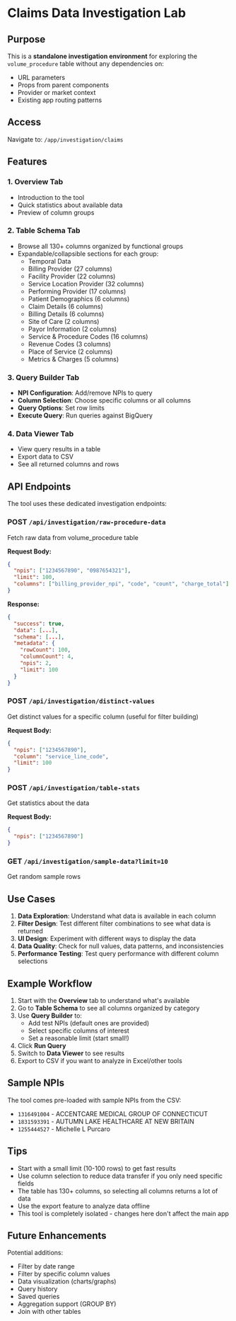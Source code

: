 # Claims Data Investigation Lab

## Purpose

This is a **standalone investigation environment** for exploring the `volume_procedure` table without any dependencies on:
- URL parameters
- Props from parent components
- Provider or market context
- Existing app routing patterns

## Access

Navigate to: `/app/investigation/claims`

## Features

### 1. Overview Tab
- Introduction to the tool
- Quick statistics about available data
- Preview of column groups

### 2. Table Schema Tab
- Browse all 130+ columns organized by functional groups
- Expandable/collapsible sections for each group:
  - Temporal Data
  - Billing Provider (27 columns)
  - Facility Provider (22 columns)
  - Service Location Provider (32 columns)
  - Performing Provider (17 columns)
  - Patient Demographics (6 columns)
  - Claim Details (6 columns)
  - Billing Details (6 columns)
  - Site of Care (2 columns)
  - Payor Information (2 columns)
  - Service & Procedure Codes (16 columns)
  - Revenue Codes (3 columns)
  - Place of Service (2 columns)
  - Metrics & Charges (5 columns)

### 3. Query Builder Tab
- **NPI Configuration**: Add/remove NPIs to query
- **Column Selection**: Choose specific columns or all columns
- **Query Options**: Set row limits
- **Execute Query**: Run queries against BigQuery

### 4. Data Viewer Tab
- View query results in a table
- Export data to CSV
- See all returned columns and rows

## API Endpoints

The tool uses these dedicated investigation endpoints:

### POST `/api/investigation/raw-procedure-data`
Fetch raw data from volume_procedure table

**Request Body:**
```json
{
  "npis": ["1234567890", "0987654321"],
  "limit": 100,
  "columns": ["billing_provider_npi", "code", "count", "charge_total"]
}
```

**Response:**
```json
{
  "success": true,
  "data": [...],
  "schema": [...],
  "metadata": {
    "rowCount": 100,
    "columnCount": 4,
    "npis": 2,
    "limit": 100
  }
}
```

### POST `/api/investigation/distinct-values`
Get distinct values for a specific column (useful for filter building)

**Request Body:**
```json
{
  "npis": ["1234567890"],
  "column": "service_line_code",
  "limit": 100
}
```

### POST `/api/investigation/table-stats`
Get statistics about the data

**Request Body:**
```json
{
  "npis": ["1234567890"]
}
```

### GET `/api/investigation/sample-data?limit=10`
Get random sample rows

## Use Cases

1. **Data Exploration**: Understand what data is available in each column
2. **Filter Design**: Test different filter combinations to see what data is returned
3. **UI Design**: Experiment with different ways to display the data
4. **Data Quality**: Check for null values, data patterns, and inconsistencies
5. **Performance Testing**: Test query performance with different column selections

## Example Workflow

1. Start with the **Overview** tab to understand what's available
2. Go to **Table Schema** to see all columns organized by category
3. Use **Query Builder** to:
   - Add test NPIs (default ones are provided)
   - Select specific columns of interest
   - Set a reasonable limit (start small!)
4. Click **Run Query**
5. Switch to **Data Viewer** to see results
6. Export to CSV if you want to analyze in Excel/other tools

## Sample NPIs

The tool comes pre-loaded with sample NPIs from the CSV:
- `1316491004` - ACCENTCARE MEDICAL GROUP OF CONNECTICUT
- `1831593391` - AUTUMN LAKE HEALTHCARE AT NEW BRITAIN
- `1255444527` - Michelle L Purcaro

## Tips

- Start with a small limit (10-100 rows) to get fast results
- Use column selection to reduce data transfer if you only need specific fields
- The table has 130+ columns, so selecting all columns returns a lot of data
- Use the export feature to analyze data offline
- This tool is completely isolated - changes here don't affect the main app

## Future Enhancements

Potential additions:
- Filter by date range
- Filter by specific column values
- Data visualization (charts/graphs)
- Query history
- Saved queries
- Aggregation support (GROUP BY)
- Join with other tables

